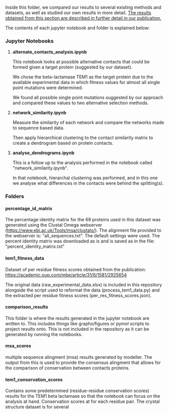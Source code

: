 Inside this folder, we compared our results to several existing methods and datasets, as well as studied our own results in more detail. [The results obtained from this section are described in further detail in our publication.](https://chemrxiv.org/engage/chemrxiv/article-details/6545240848dad2312001fbf6)

The contents of each jupyter notebook and folder is explained below:

### Jupyter Notebooks

1. **alternate_contacts_analysis.ipynb**

    This notebook looks at possible alternative contacts that could be formed given a target protein (suggested by our dataset).

    We chose the beta-lactamase TEM1 as the target protein due to the available experimental data in which fitness values for almost all single point mutations were determined.

    We found all possible single point mutations suggested by our approach and compared these values to two alternative selection methods.

2. **network_similarity.ipynb**

    Measure the similarity of each network and compare the networks made to sequence based data.

    Then apply hierarchical clustering to the contact similarity matrix to create a dendrogram based on protein contacts.


3. **analyse_dendrograms.ipynb**

    This is a follow up to the analysis performed in the notebook called "network_similarity.ipynb".

    In that notebook, hierarchal clustering was performed, and in this one we analyse what differences in the contacts were behind the splitting(s).



###  Folders

#### percentage_id_matrix
The percentage identity matrix for the 69 proteins used in this dataset was generated using the Clustal Omega webserver (https://www.ebi.ac.uk/Tools/msa/clustalo/).
The alignment file provided to the webserver is: "all_sequences.txt".
The default settings were used.
The percent identity matrix was downloaded as is and is saved as in the file: "percent_identity_matrix.txt"

#### tem1_fitness_data
Dataset of per residue fitness scores obtained from the publication:
https://academic.oup.com/mbe/article/31/6/1581/2925654

The original data (raw_experimental_data.xlsx) is included in this repository alongside the script used to reformat the data (process_tem1_data.py) and the extracted per residue fitness scores (per_res_fitness_scores.json).

#### comparison_results
This folder is where the results generated in the jupyter notebook are written to. This includes things like graphs/figures or pymol scripts to project results onto. This is not included in the repository as it can be generated by running the notebooks.

#### msa_scores
multiple sequence alingment (msa) results generated by modeller. The output from this is used to provide the consensus alingment that allows for the comparison of conservation between contacts proteins.

#### tem1_conservation_scores
Contains some predetermined (residue-residue conservation scores) results for the TEM1 beta lactamase so that the notebook can focus on the analysis at hand. Conservation scores at for each residue pair. The crystal structure dataset is for several 